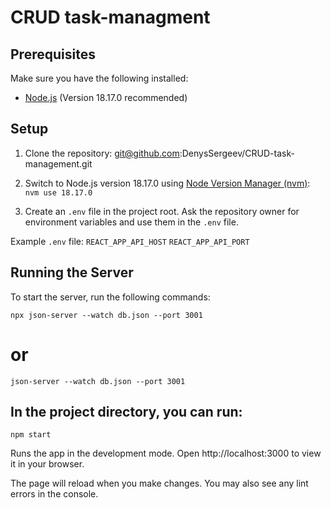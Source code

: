 # CRUD task-managment

## Prerequisites

Make sure you have the following installed:

- [Node.js](https://nodejs.org/) (Version 18.17.0 recommended)

## Setup

1. Clone the repository:
git@github.com:DenysSergeev/CRUD-task-management.git

2. Switch to Node.js version 18.17.0 using [Node Version Manager (nvm)](https://github.com/nvm-sh/nvm):
`nvm use 18.17.0`

3. Create an `.env` file in the project root. Ask the repository owner for environment variables and use them in the `.env` file.

Example `.env` file:
`REACT_APP_API_HOST`
`REACT_APP_API_PORT`

## Running the Server

To start the server, run the following commands:

`npx json-server --watch db.json --port 3001`
# or
`json-server --watch db.json --port 3001`

## In the project directory, you can run:
`npm start`

Runs the app in the development mode.
Open http://localhost:3000 to view it in your browser.

The page will reload when you make changes.
You may also see any lint errors in the console.